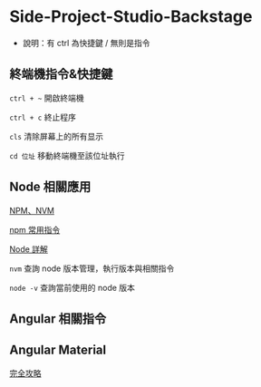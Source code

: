 # Side-Project-Studio-Backstage

* 說明：有 ctrl 為快捷鍵 / 無則是指令

## 終端機指令&快捷鍵

`ctrl + ~` 開啟終端機

`ctrl + c` 終止程序

`cls` 清除屏幕上的所有显示

`cd 位址` 移動終端機至該位址執行

## Node 相關應用

[NPM、NVM](https://ithelp.ithome.com.tw/articles/10230877)

[npm 常用指令](http://dreamerslab.com/blog/tw/npm-basic-commands/)

[Node 詳解](https://titangene.github.io/article/nvm.html)

`nvm` 查詢 node 版本管理，執行版本與相關指令

`node -v` 查詢當前使用的 node 版本

## Angular 相關指令



## Angular Material

[完全攻略](https://ithelp.ithome.com.tw/articles/10192517)
